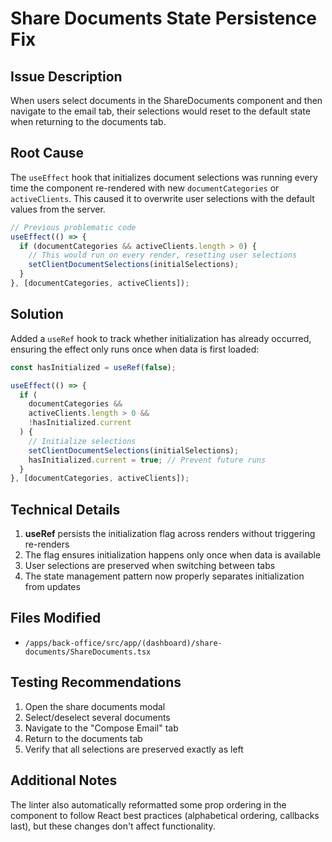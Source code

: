 # Share Documents State Persistence Fix

## Issue Description

When users select documents in the ShareDocuments component and then navigate to the email tab, their selections would reset to the default state when returning to the documents tab.

## Root Cause

The `useEffect` hook that initializes document selections was running every time the component re-rendered with new `documentCategories` or `activeClients`. This caused it to overwrite user selections with the default values from the server.

```typescript
// Previous problematic code
useEffect(() => {
  if (documentCategories && activeClients.length > 0) {
    // This would run on every render, resetting user selections
    setClientDocumentSelections(initialSelections);
  }
}, [documentCategories, activeClients]);
```

## Solution

Added a `useRef` hook to track whether initialization has already occurred, ensuring the effect only runs once when data is first loaded:

```typescript
const hasInitialized = useRef(false);

useEffect(() => {
  if (
    documentCategories &&
    activeClients.length > 0 &&
    !hasInitialized.current
  ) {
    // Initialize selections
    setClientDocumentSelections(initialSelections);
    hasInitialized.current = true; // Prevent future runs
  }
}, [documentCategories, activeClients]);
```

## Technical Details

1. **useRef** persists the initialization flag across renders without triggering re-renders
2. The flag ensures initialization happens only once when data is available
3. User selections are preserved when switching between tabs
4. The state management pattern now properly separates initialization from updates

## Files Modified

- `/apps/back-office/src/app/(dashboard)/share-documents/ShareDocuments.tsx`

## Testing Recommendations

1. Open the share documents modal
2. Select/deselect several documents
3. Navigate to the "Compose Email" tab
4. Return to the documents tab
5. Verify that all selections are preserved exactly as left

## Additional Notes

The linter also automatically reformatted some prop ordering in the component to follow React best practices (alphabetical ordering, callbacks last), but these changes don't affect functionality.

